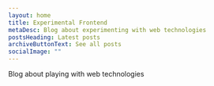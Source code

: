 ```yaml
---
layout: home
title: Experimental Frontend
metaDesc: Blog about experimenting with web technologies
postsHeading: Latest posts
archiveButtonText: See all posts
socialImage: ""
---
```

Blog about playing with web technologies